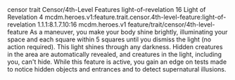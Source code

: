 <ability>
  <metadata>
    <class>censor</class>
    <feature_type>trait</feature_type>
    <file_dpath>Censor/4th-Level Features</file_dpath>
    <item_id>light-of-revelation</item_id>
    <item_index>16</item_index>
    <item_name>Light of Revelation</item_name>
    <level>4</level>
    <scc>mcdm.heroes.v1:feature.trait.censor.4th-level-feature:light-of-revelation</scc>
    <scdc>1.1.1:8.1.7.10:16</scdc>
    <source>mcdm.heroes.v1</source>
    <type>feature/trait/censor/4th-level-feature</type>
  </metadata>
  <effects>
    <effect type="mundane">As a maneuver, you make your body shine brightly, illuminating your space and each square within 5 squares until you dismiss the light (no action required). This light shines through any darkness. Hidden creatures in the area are automatically revealed, and creatures in the light, including you, can&apos;t hide. While this feature is active, you gain an edge on tests made to notice hidden objects and entrances and to detect supernatural illusions.</effect>
  </effects>
</ability>

